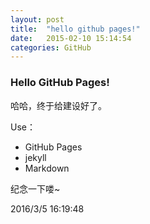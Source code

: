 ```yaml
---
layout: post
title:  "hello github pages!"
date:   2015-02-10 15:14:54
categories: GitHub
---
```




### Hello GitHub Pages! ###
哈哈，终于给建设好了。

Use：

- GitHub Pages
- jekyll
- Markdown

纪念一下喽~

2016/3/5 16:19:48 
